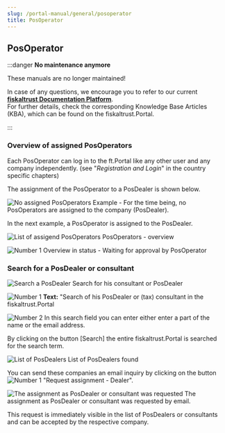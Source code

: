 ```yaml
---
slug: /portal-manual/general/posoperator
title: PosOperator
---
```


## PosOperator

:::danger **No maintenance anymore**

These manuals are no longer maintained! 

In case of any questions, we encourage you to refer to our current **[fiskaltrust Documentation Platform](https://docs.fiskaltrust.cloud/de/ "fiskaltrust Documentation Platform")**.  
For further details, check the corresponding Knowledge Base Articles (KBA), which can be found on the fiskaltrust.Portal.

:::

### Overview of assigned PosOperators

Each PosOperator can log in to the ft.Portal like any other user and any company independently. (see "_Registration and Login_" in the country specific chapters)

The assignment of the PosOperator to a PosDealer is shown below.

![No assigned PosOperators](images/PosOperator/PosOperator-Empty.png)
Example - For the time being, no PosOperators are assigned to the company (PosDealer).

In the next example, a PosOperator is assigned to the PosDealer.

![List of assigend PosOperators](images/PosOperator/PosOperator-List.png)
PosOperators - overview

![Number 1](../images/Numbers/1.png) Overview in status - Waiting for approval by PosOperator

### Search for a PosDealer or consultant

![Search a PosDealer](images/PosOperator/PosDealerConsultantSearch.png)
Search for his consultant or PosDealer

![Number 1](../images/Numbers/1.png) **Text:** "Search of his PosDealer or (tax) consultant in the fiskaltrust.Portal

![Number 2](../images/Numbers/2.png) In this search field you can enter either enter a part of the name or the email address.

By clicking on the button \[Search\] the entire fiskaltrust.Portal is searched for the search term.

![List of PosDealers](images/PosOperator/PosDealerConsultantSearchResult.png)
List of PosDealers found

You can send these companies an email inquiry by clicking on the button ![Number 1](../images/Numbers/1.png) "Request assignment - Dealer".

![The assignment as PosDealer or consultant was requested](images/PosOperator/PosOperator-List-long.png)
The assignment as PosDealer or consultant was requested by email.

This request is immediately visible in the list of PosDealers or consultants and can be accepted by the respective company.

